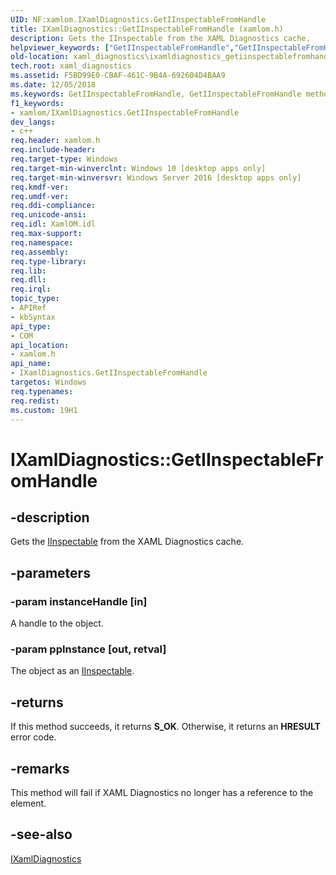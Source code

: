 ```yaml
---
UID: NF:xamlom.IXamlDiagnostics.GetIInspectableFromHandle
title: IXamlDiagnostics::GetIInspectableFromHandle (xamlom.h)
description: Gets the IInspectable from the XAML Diagnostics cache.
helpviewer_keywords: ["GetIInspectableFromHandle","GetIInspectableFromHandle method","GetIInspectableFromHandle method","IXamlDiagnostics interface","IXamlDiagnostics interface","GetIInspectableFromHandle method","IXamlDiagnostics.GetIInspectableFromHandle","IXamlDiagnostics::GetIInspectableFromHandle","xaml_diagnostics.ixamldiagnostics_getiinspectablefromhandle","xamlom/IXamlDiagnostics::GetIInspectableFromHandle"]
old-location: xaml_diagnostics\ixamldiagnostics_getiinspectablefromhandle.htm
tech.root: xaml_diagnostics
ms.assetid: F5BD99E0-CBAF-461C-9B4A-692604D4BAA9
ms.date: 12/05/2018
ms.keywords: GetIInspectableFromHandle, GetIInspectableFromHandle method, GetIInspectableFromHandle method,IXamlDiagnostics interface, IXamlDiagnostics interface,GetIInspectableFromHandle method, IXamlDiagnostics.GetIInspectableFromHandle, IXamlDiagnostics::GetIInspectableFromHandle, xaml_diagnostics.ixamldiagnostics_getiinspectablefromhandle, xamlom/IXamlDiagnostics::GetIInspectableFromHandle
f1_keywords:
- xamlom/IXamlDiagnostics.GetIInspectableFromHandle
dev_langs:
- c++
req.header: xamlom.h
req.include-header: 
req.target-type: Windows
req.target-min-winverclnt: Windows 10 [desktop apps only]
req.target-min-winversvr: Windows Server 2016 [desktop apps only]
req.kmdf-ver: 
req.umdf-ver: 
req.ddi-compliance: 
req.unicode-ansi: 
req.idl: XamlOM.idl
req.max-support: 
req.namespace: 
req.assembly: 
req.type-library: 
req.lib: 
req.dll: 
req.irql: 
topic_type:
- APIRef
- kbSyntax
api_type:
- COM
api_location:
- xamlom.h
api_name:
- IXamlDiagnostics.GetIInspectableFromHandle
targetos: Windows
req.typenames: 
req.redist: 
ms.custom: 19H1
---
```


# IXamlDiagnostics::GetIInspectableFromHandle


## -description


Gets the <a href="https://docs.microsoft.com/windows/desktop/api/inspectable/nn-inspectable-iinspectable">IInspectable</a> from the XAML Diagnostics
    cache. 


## -parameters




### -param instanceHandle [in]

A handle to the object.


### -param ppInstance [out, retval]

The object as an <a href="https://docs.microsoft.com/windows/desktop/api/inspectable/nn-inspectable-iinspectable">IInspectable</a>.


## -returns



If this method succeeds, it returns <b>S_OK</b>. Otherwise, it returns an <b>HRESULT</b> error code.




## -remarks



This method will fail if XAML Diagnostics no longer has a reference to
    the element.




## -see-also




<a href="https://docs.microsoft.com/previous-versions/windows/desktop/api/xamlom/nn-xamlom-ixamldiagnostics">IXamlDiagnostics</a>
 

 

